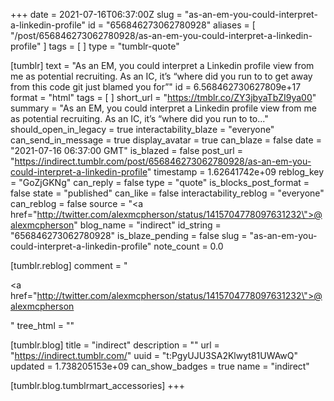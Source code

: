+++
date = 2021-07-16T06:37:00Z
slug = "as-an-em-you-could-interpret-a-linkedin-profile"
id = "656846273062780928"
aliases = [ "/post/656846273062780928/as-an-em-you-could-interpret-a-linkedin-profile" ]
tags = [ ]
type = "tumblr-quote"

[tumblr]
text = "As an EM, you could interpret a Linkedin profile view from me as potential recruiting. As an IC, it&rsquo;s &ldquo;where did you run to to get away from this code git just blamed you for&rdquo;"
id = 6.568462730627809e+17
format = "html"
tags = [ ]
short_url = "https://tmblr.co/ZY3jbyaTbZI9ya00"
summary = "As an EM, you could interpret a Linkedin profile view from me as potential recruiting. As an IC, it’s “where did you run to to..."
should_open_in_legacy = true
interactability_blaze = "everyone"
can_send_in_message = true
display_avatar = true
can_blaze = false
date = "2021-07-16 06:37:00 GMT"
is_blazed = false
post_url = "https://indirect.tumblr.com/post/656846273062780928/as-an-em-you-could-interpret-a-linkedin-profile"
timestamp = 1.62641742e+09
reblog_key = "GoZjGKNg"
can_reply = false
type = "quote"
is_blocks_post_format = false
state = "published"
can_like = false
interactability_reblog = "everyone"
can_reblog = false
source = "<a href=\"http://twitter.com/alexmcpherson/status/1415704778097631232\">@alexmcpherson</a>"
blog_name = "indirect"
id_string = "656846273062780928"
is_blaze_pending = false
slug = "as-an-em-you-could-interpret-a-linkedin-profile"
note_count = 0.0

[tumblr.reblog]
comment = "<p><a href=\"http://twitter.com/alexmcpherson/status/1415704778097631232\">@alexmcpherson</a></p>"
tree_html = ""

[tumblr.blog]
title = "indirect"
description = ""
url = "https://indirect.tumblr.com/"
uuid = "t:PgyUJU3SA2Klwyt81UWAwQ"
updated = 1.738205153e+09
can_show_badges = true
name = "indirect"

[tumblr.blog.tumblrmart_accessories]
+++
